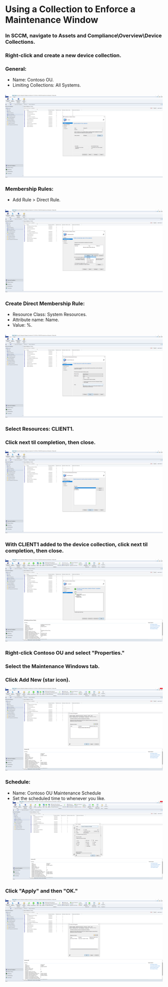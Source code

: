 # Using a Collection to Enforce a Maintenance Window

### In SCCM, navigate to Assets and Compliance\Overview\Device Collections.
### Right-click and create a new device collection.
### General:
  - Name: Contoso OU.
  - Limiting Collections: All Systems.
###
![MW](https://github.com/whuynhit/SCCM/blob/main/User%20and%20Device%20Collections/Using%20a%20Collection%20to%20Enforce%20a%20Maintenance%20Window/sub/1.png)

### Membership Rules:
 - Add Rule > Direct Rule.
###
![MW](https://github.com/whuynhit/SCCM/blob/main/User%20and%20Device%20Collections/Using%20a%20Collection%20to%20Enforce%20a%20Maintenance%20Window/sub/2.png)

### Create Direct Membership Rule:
  - Resource Class: System Resources.
  - Attribute name: Name.
  - Value: %.
###
![MW](https://github.com/whuynhit/SCCM/blob/main/User%20and%20Device%20Collections/Using%20a%20Collection%20to%20Enforce%20a%20Maintenance%20Window/sub/3.png)

### Select Resources: CLIENT1.
### Click next til completion, then close.
![MW](https://github.com/whuynhit/SCCM/blob/main/User%20and%20Device%20Collections/Using%20a%20Collection%20to%20Enforce%20a%20Maintenance%20Window/sub/4.png)

### With CLIENT1 added to the device collection, click next til completion, then close.
![MW](https://github.com/whuynhit/SCCM/blob/main/User%20and%20Device%20Collections/Using%20a%20Collection%20to%20Enforce%20a%20Maintenance%20Window/sub/5.png)

### Right-click Contoso OU and select "Properties."
### Select the Maintenance Windows tab.
### Click Add New (star icon).
![MW](https://github.com/whuynhit/SCCM/blob/main/User%20and%20Device%20Collections/Using%20a%20Collection%20to%20Enforce%20a%20Maintenance%20Window/sub/6.png)

### Schedule:
  - Name: Contoso OU Maintenance Schedule
  - Set the scheduled time to whenever you like.
![MW](https://github.com/whuynhit/SCCM/blob/main/User%20and%20Device%20Collections/Using%20a%20Collection%20to%20Enforce%20a%20Maintenance%20Window/sub/7.png)

### Click "Apply" and then "OK."
![MW](https://github.com/whuynhit/SCCM/blob/main/User%20and%20Device%20Collections/Using%20a%20Collection%20to%20Enforce%20a%20Maintenance%20Window/sub/8.png)
